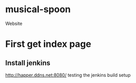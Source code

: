 # musical-spoon
Website 
# First get index page

## Install jenkins
http://happer.ddns.net:8080/
testing the jenkins build setup

